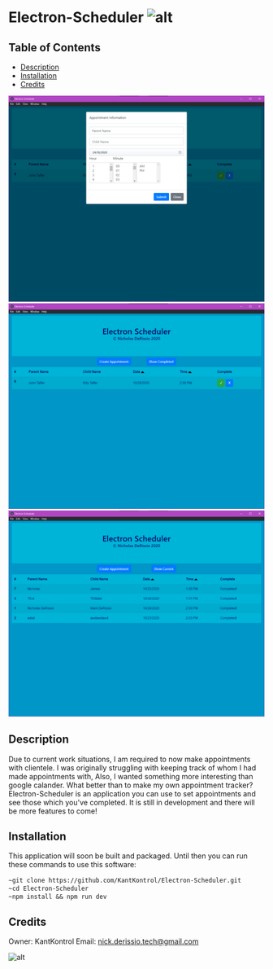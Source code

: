 # Electron-Scheduler ![alt](https://img.shields.io/badge/build-passing-brightgreen)

## Table of Contents

* [Description](#description)
* [Installation](#installation)
* [Credits](#credits)

![image of software1](https://github.com/KantKontrol/Electron-Scheduler/blob/main/readimg/createapp.png?raw=true)
![image of software2](https://github.com/KantKontrol/Electron-Scheduler/blob/main/readimg/currentappointments.png?raw=true)
![image of software3](https://github.com/KantKontrol/Electron-Scheduler/blob/main/readimg/showcompleted.png?raw=true)

## Description
 Due to current work situations, I am required to now make appointments with clientele. I was originally struggling with keeping track of whom I had made appointments with, Also, I wanted something more interesting than google calander. What better than to make my own appointment tracker? Electron-Scheduler is an application you can use to set appointments and see those which you've completed. It is still in development and there will be more features to come!

## Installation
 This application will soon be built and packaged. Until then you can run these commands to use this software:
 ```
 ~git clone https://github.com/KantKontrol/Electron-Scheduler.git 
 ~cd Electron-Scheduler
 ~npm install && npm run dev
 ```

## Credits

Owner: KantKontrol Email: nick.derissio.tech@gmail.com

![alt](https://avatars0.githubusercontent.com/u/57921318?v=4)
